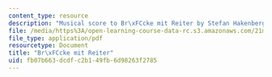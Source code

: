 ```yaml
---
content_type: resource
description: "Musical score to Br\xFCcke mit Reiter by Stefan Hakenberg."
file: /media/https%3A/open-learning-course-data-rc.s3.amazonaws.com/21m-351-music-composition-fall-2008/fb07b663dcdfc2b149fb6d98263f2785_bruck_mit_reitr.pdf
file_type: application/pdf
resourcetype: Document
title: "Br\xFCcke mit Reiter"
uid: fb07b663-dcdf-c2b1-49fb-6d98263f2785
---
```

